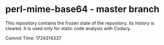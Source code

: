 # perl-mime-base64 - master branch

This repository contains the frozen state of the repository.
Its history is cleared. It is used only for static code
analysis with Codacy.

Commit Time: 1724314337